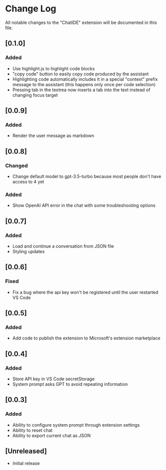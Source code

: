 # Change Log

All notable changes to the "ChatIDE" extension will be documented in this file.

## [0.1.0]

### Added
- Use highlight.js to highlight code blocks
- "copy code" button to easily copy code produced by the assistant
- Highlighting code automatically includes it in a special "context" prefix message to the assistant (this happens only once per code selection)
- Pressing tab in the textrea now inserts a tab into the text instead of changing focus target

## [0.0.9]

### Added
- Render the user message as markdown

## [0.0.8]

### Changed
- Change default model to gpt-3.5-turbo because most people don't have access to 4 yet

### Added
- Show OpenAI API error in the chat with some troubleshooting options

## [0.0.7]

### Added
- Load and continue a conversation from JSON file
- Styling updates

## [0.0.6]

### Fixed
- Fix a bug where the api key won't be registered until the user restarted VS Code

## [0.0.5]

### Added
- Add code to publish the extension to Microsoft's extension marketplace

## [0.0.4]

### Added
- Store API key in VS Code secretStorage
- System prompt asks GPT to avoid repeating information

## [0.0.3]

### Added
- Ability to configure system prompt through extension settings
- Ability to reset chat
- Ability to export current chat as JSON

## [Unreleased]

- Initial release